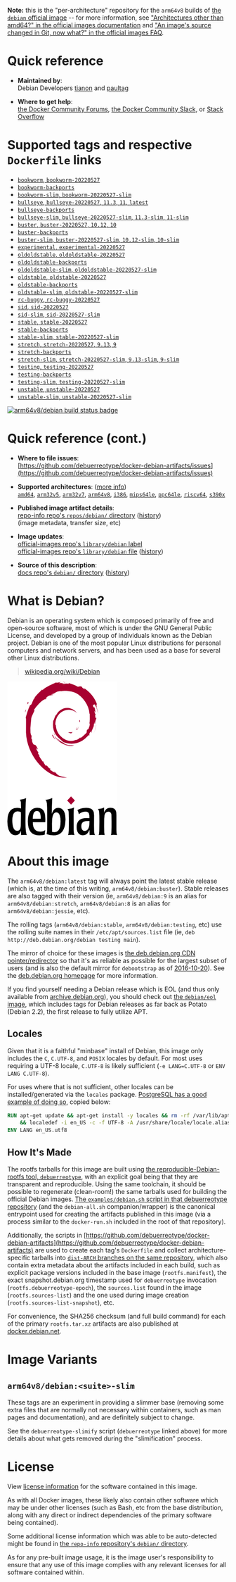 <!--

********************************************************************************

WARNING:

    DO NOT EDIT "debian/README.md"

    IT IS AUTO-GENERATED

    (from the other files in "debian/" combined with a set of templates)

********************************************************************************

-->

**Note:** this is the "per-architecture" repository for the `arm64v8` builds of [the `debian` official image](https://hub.docker.com/_/debian) -- for more information, see ["Architectures other than amd64?" in the official images documentation](https://github.com/docker-library/official-images#architectures-other-than-amd64) and ["An image's source changed in Git, now what?" in the official images FAQ](https://github.com/docker-library/faq#an-images-source-changed-in-git-now-what).

# Quick reference

-	**Maintained by**:  
	Debian Developers [tianon](https://qa.debian.org/developer.php?login=tianon) and [paultag](https://qa.debian.org/developer.php?login=paultag)

-	**Where to get help**:  
	[the Docker Community Forums](https://forums.docker.com/), [the Docker Community Slack](https://dockr.ly/slack), or [Stack Overflow](https://stackoverflow.com/search?tab=newest&q=docker)

# Supported tags and respective `Dockerfile` links

-	[`bookworm`, `bookworm-20220527`](https://github.com/debuerreotype/docker-debian-artifacts/blob/ad4753c078aa3a249af13dc68de01006c8417c5a/bookworm/Dockerfile)
-	[`bookworm-backports`](https://github.com/debuerreotype/docker-debian-artifacts/blob/ad4753c078aa3a249af13dc68de01006c8417c5a/bookworm/backports/Dockerfile)
-	[`bookworm-slim`, `bookworm-20220527-slim`](https://github.com/debuerreotype/docker-debian-artifacts/blob/ad4753c078aa3a249af13dc68de01006c8417c5a/bookworm/slim/Dockerfile)
-	[`bullseye`, `bullseye-20220527`, `11.3`, `11`, `latest`](https://github.com/debuerreotype/docker-debian-artifacts/blob/ad4753c078aa3a249af13dc68de01006c8417c5a/bullseye/Dockerfile)
-	[`bullseye-backports`](https://github.com/debuerreotype/docker-debian-artifacts/blob/ad4753c078aa3a249af13dc68de01006c8417c5a/bullseye/backports/Dockerfile)
-	[`bullseye-slim`, `bullseye-20220527-slim`, `11.3-slim`, `11-slim`](https://github.com/debuerreotype/docker-debian-artifacts/blob/ad4753c078aa3a249af13dc68de01006c8417c5a/bullseye/slim/Dockerfile)
-	[`buster`, `buster-20220527`, `10.12`, `10`](https://github.com/debuerreotype/docker-debian-artifacts/blob/ad4753c078aa3a249af13dc68de01006c8417c5a/buster/Dockerfile)
-	[`buster-backports`](https://github.com/debuerreotype/docker-debian-artifacts/blob/ad4753c078aa3a249af13dc68de01006c8417c5a/buster/backports/Dockerfile)
-	[`buster-slim`, `buster-20220527-slim`, `10.12-slim`, `10-slim`](https://github.com/debuerreotype/docker-debian-artifacts/blob/ad4753c078aa3a249af13dc68de01006c8417c5a/buster/slim/Dockerfile)
-	[`experimental`, `experimental-20220527`](https://github.com/debuerreotype/docker-debian-artifacts/blob/ad4753c078aa3a249af13dc68de01006c8417c5a/experimental/Dockerfile)
-	[`oldoldstable`, `oldoldstable-20220527`](https://github.com/debuerreotype/docker-debian-artifacts/blob/ad4753c078aa3a249af13dc68de01006c8417c5a/oldoldstable/Dockerfile)
-	[`oldoldstable-backports`](https://github.com/debuerreotype/docker-debian-artifacts/blob/ad4753c078aa3a249af13dc68de01006c8417c5a/oldoldstable/backports/Dockerfile)
-	[`oldoldstable-slim`, `oldoldstable-20220527-slim`](https://github.com/debuerreotype/docker-debian-artifacts/blob/ad4753c078aa3a249af13dc68de01006c8417c5a/oldoldstable/slim/Dockerfile)
-	[`oldstable`, `oldstable-20220527`](https://github.com/debuerreotype/docker-debian-artifacts/blob/ad4753c078aa3a249af13dc68de01006c8417c5a/oldstable/Dockerfile)
-	[`oldstable-backports`](https://github.com/debuerreotype/docker-debian-artifacts/blob/ad4753c078aa3a249af13dc68de01006c8417c5a/oldstable/backports/Dockerfile)
-	[`oldstable-slim`, `oldstable-20220527-slim`](https://github.com/debuerreotype/docker-debian-artifacts/blob/ad4753c078aa3a249af13dc68de01006c8417c5a/oldstable/slim/Dockerfile)
-	[`rc-buggy`, `rc-buggy-20220527`](https://github.com/debuerreotype/docker-debian-artifacts/blob/ad4753c078aa3a249af13dc68de01006c8417c5a/rc-buggy/Dockerfile)
-	[`sid`, `sid-20220527`](https://github.com/debuerreotype/docker-debian-artifacts/blob/ad4753c078aa3a249af13dc68de01006c8417c5a/sid/Dockerfile)
-	[`sid-slim`, `sid-20220527-slim`](https://github.com/debuerreotype/docker-debian-artifacts/blob/ad4753c078aa3a249af13dc68de01006c8417c5a/sid/slim/Dockerfile)
-	[`stable`, `stable-20220527`](https://github.com/debuerreotype/docker-debian-artifacts/blob/ad4753c078aa3a249af13dc68de01006c8417c5a/stable/Dockerfile)
-	[`stable-backports`](https://github.com/debuerreotype/docker-debian-artifacts/blob/ad4753c078aa3a249af13dc68de01006c8417c5a/stable/backports/Dockerfile)
-	[`stable-slim`, `stable-20220527-slim`](https://github.com/debuerreotype/docker-debian-artifacts/blob/ad4753c078aa3a249af13dc68de01006c8417c5a/stable/slim/Dockerfile)
-	[`stretch`, `stretch-20220527`, `9.13`, `9`](https://github.com/debuerreotype/docker-debian-artifacts/blob/ad4753c078aa3a249af13dc68de01006c8417c5a/stretch/Dockerfile)
-	[`stretch-backports`](https://github.com/debuerreotype/docker-debian-artifacts/blob/ad4753c078aa3a249af13dc68de01006c8417c5a/stretch/backports/Dockerfile)
-	[`stretch-slim`, `stretch-20220527-slim`, `9.13-slim`, `9-slim`](https://github.com/debuerreotype/docker-debian-artifacts/blob/ad4753c078aa3a249af13dc68de01006c8417c5a/stretch/slim/Dockerfile)
-	[`testing`, `testing-20220527`](https://github.com/debuerreotype/docker-debian-artifacts/blob/ad4753c078aa3a249af13dc68de01006c8417c5a/testing/Dockerfile)
-	[`testing-backports`](https://github.com/debuerreotype/docker-debian-artifacts/blob/ad4753c078aa3a249af13dc68de01006c8417c5a/testing/backports/Dockerfile)
-	[`testing-slim`, `testing-20220527-slim`](https://github.com/debuerreotype/docker-debian-artifacts/blob/ad4753c078aa3a249af13dc68de01006c8417c5a/testing/slim/Dockerfile)
-	[`unstable`, `unstable-20220527`](https://github.com/debuerreotype/docker-debian-artifacts/blob/ad4753c078aa3a249af13dc68de01006c8417c5a/unstable/Dockerfile)
-	[`unstable-slim`, `unstable-20220527-slim`](https://github.com/debuerreotype/docker-debian-artifacts/blob/ad4753c078aa3a249af13dc68de01006c8417c5a/unstable/slim/Dockerfile)

[![arm64v8/debian build status badge](https://img.shields.io/jenkins/s/https/doi-janky.infosiftr.net/job/multiarch/job/arm64v8/job/debian.svg?label=arm64v8/debian%20%20build%20job)](https://doi-janky.infosiftr.net/job/multiarch/job/arm64v8/job/debian/)

# Quick reference (cont.)

-	**Where to file issues**:  
	[https://github.com/debuerreotype/docker-debian-artifacts/issues](https://github.com/debuerreotype/docker-debian-artifacts/issues)

-	**Supported architectures**: ([more info](https://github.com/docker-library/official-images#architectures-other-than-amd64))  
	[`amd64`](https://hub.docker.com/r/amd64/debian/), [`arm32v5`](https://hub.docker.com/r/arm32v5/debian/), [`arm32v7`](https://hub.docker.com/r/arm32v7/debian/), [`arm64v8`](https://hub.docker.com/r/arm64v8/debian/), [`i386`](https://hub.docker.com/r/i386/debian/), [`mips64le`](https://hub.docker.com/r/mips64le/debian/), [`ppc64le`](https://hub.docker.com/r/ppc64le/debian/), [`riscv64`](https://hub.docker.com/r/riscv64/debian/), [`s390x`](https://hub.docker.com/r/s390x/debian/)

-	**Published image artifact details**:  
	[repo-info repo's `repos/debian/` directory](https://github.com/docker-library/repo-info/blob/master/repos/debian) ([history](https://github.com/docker-library/repo-info/commits/master/repos/debian))  
	(image metadata, transfer size, etc)

-	**Image updates**:  
	[official-images repo's `library/debian` label](https://github.com/docker-library/official-images/issues?q=label%3Alibrary%2Fdebian)  
	[official-images repo's `library/debian` file](https://github.com/docker-library/official-images/blob/master/library/debian) ([history](https://github.com/docker-library/official-images/commits/master/library/debian))

-	**Source of this description**:  
	[docs repo's `debian/` directory](https://github.com/docker-library/docs/tree/master/debian) ([history](https://github.com/docker-library/docs/commits/master/debian))

# What is Debian?

Debian is an operating system which is composed primarily of free and open-source software, most of which is under the GNU General Public License, and developed by a group of individuals known as the Debian project. Debian is one of the most popular Linux distributions for personal computers and network servers, and has been used as a base for several other Linux distributions.

> [wikipedia.org/wiki/Debian](https://en.wikipedia.org/wiki/Debian)

![logo](https://raw.githubusercontent.com/docker-library/docs/b449be7df57e9ed9086bb5821bfb5d6cdc5d67a4/debian/logo.png)

# About this image

The `arm64v8/debian:latest` tag will always point the latest stable release (which is, at the time of this writing, `arm64v8/debian:buster`). Stable releases are also tagged with their version (ie, `arm64v8/debian:9` is an alias for `arm64v8/debian:stretch`, `arm64v8/debian:8` is an alias for `arm64v8/debian:jessie`, etc).

The rolling tags (`arm64v8/debian:stable`, `arm64v8/debian:testing`, etc) use the rolling suite names in their `/etc/apt/sources.list` file (ie, `deb http://deb.debian.org/debian testing main`).

The mirror of choice for these images is [the deb.debian.org CDN pointer/redirector](https://deb.debian.org) so that it's as reliable as possible for the largest subset of users (and is also the default mirror for `debootstrap` as of [2016-10-20](https://anonscm.debian.org/cgit/d-i/debootstrap.git/commit/?id=9e8bc60ad1ccf3a25ce7890526b70059f3e770de)). See the [deb.debian.org homepage](https://deb.debian.org) for more information.

If you find yourself needing a Debian release which is EOL (and thus only available from [archive.debian.org](http://archive.debian.org)), you should check out [the `debian/eol` image](https://hub.docker.com/r/debian/eol/), which includes tags for Debian releases as far back as Potato (Debian 2.2), the first release to fully utilize APT.

## Locales

Given that it is a faithful "minbase" install of Debian, this image only includes the `C`, `C.UTF-8`, and `POSIX` locales by default. For most uses requiring a UTF-8 locale, `C.UTF-8` is likely sufficient (`-e LANG=C.UTF-8` or `ENV LANG C.UTF-8`).

For uses where that is not sufficient, other locales can be installed/generated via the `locales` package. [PostgreSQL has a good example of doing so](https://github.com/docker-library/postgres/blob/69bc540ecfffecce72d49fa7e4a46680350037f9/9.6/Dockerfile#L21-L24), copied below:

```dockerfile
RUN apt-get update && apt-get install -y locales && rm -rf /var/lib/apt/lists/* \
	&& localedef -i en_US -c -f UTF-8 -A /usr/share/locale/locale.alias en_US.UTF-8
ENV LANG en_US.utf8
```

## How It's Made

The rootfs tarballs for this image are built using [the reproducible-Debian-rootfs tool, `debuerreotype`](https://github.com/debuerreotype/debuerreotype), with an explicit goal being that they are transparent and reproducible. Using the same toolchain, it should be possible to regenerate (clean-room!) the same tarballs used for building the official Debian images. [The `examples/debian.sh` script in that debuerreotype repository](https://github.com/debuerreotype/debuerreotype/blob/master/examples/debian.sh) (and the `debian-all.sh` companion/wrapper) is the canonical entrypoint used for creating the artifacts published in this image (via a process similar to the `docker-run.sh` included in the root of that repository).

Additionally, the scripts in [https://github.com/debuerreotype/docker-debian-artifacts](https://github.com/debuerreotype/docker-debian-artifacts) are used to create each tag's `Dockerfile` and collect architecture-specific tarballs into [`dist-ARCH` branches on the same repository](https://github.com/debuerreotype/docker-debian-artifacts/branches), which also contain extra metadata about the artifacts included in each build, such as explicit package versions included in the base image (`rootfs.manifest`), the exact snapshot.debian.org timestamp used for `debuerreotype` invocation (`rootfs.debuerreotype-epoch`), the `sources.list` found in the image (`rootfs.sources-list`) and the one used during image creation (`rootfs.sources-list-snapshot`), etc.

For convenience, the SHA256 checksum (and full build command) for each of the primary `rootfs.tar.xz` artifacts are also published at [docker.debian.net](https://docker.debian.net/).

# Image Variants

## `arm64v8/debian:<suite>-slim`

These tags are an experiment in providing a slimmer base (removing some extra files that are normally not necessary within containers, such as man pages and documentation), and are definitely subject to change.

See the `debuerreotype-slimify` script (`debuerreotype` linked above) for more details about what gets removed during the "slimification" process.

# License

View [license information](https://www.debian.org/social_contract#guidelines) for the software contained in this image.

As with all Docker images, these likely also contain other software which may be under other licenses (such as Bash, etc from the base distribution, along with any direct or indirect dependencies of the primary software being contained).

Some additional license information which was able to be auto-detected might be found in [the `repo-info` repository's `debian/` directory](https://github.com/docker-library/repo-info/tree/master/repos/debian).

As for any pre-built image usage, it is the image user's responsibility to ensure that any use of this image complies with any relevant licenses for all software contained within.
